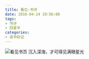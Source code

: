 ```yaml
---
title: 看见-书评
date: 2016-04-24 19:56:00
tags:
- 书评
- 四星半
categories:
- 读书杂记
---
```

<img src="../../blog-img/看见.jpg" alt="看见书页"/>
沉入深海，才可得见满眼星光<!--more-->

